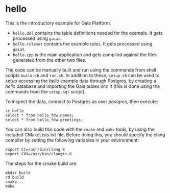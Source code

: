 # hello
This is the introductory example for Gaia Platform.

* `hello.ddl` contains the table definitions needed for the example. It gets processed using `gaiac`.
* `hello.ruleset` contains the example rules. It gets processed using `gaiat`.
* `hello.cpp` is the main application and gets compiled against the files generated from the other two files.

The code can be manually built and run using the commands from shell scripts `build.sh` and `run.sh`. In addition to these, `setup.sh` can be used to setup accessing the *hello* example data through Postgres, by creating a *hello* database and importing the Gaia tables into it (this is done using the commands from the `setup.sql` script).

To inspect the data, connect to Postgres as user *postgres*, then execute:

```
\c hello
select * from hello_fdw.names;
select * from hello_fdw.greetings;
```

You can also build this code with the `cmake` and `make` tools, by using the included CMakeLists.txt file. Before doing this, you should specify the clang compiler by setting the following variables in your environment:

```
export CC=/usr/bin/clang-8
export CXX=/usr/bin/clang++-8
```

The steps for the cmake build are:

```
mkdir build
cd build
cmake ..
make
```
